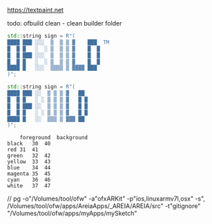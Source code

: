 https://textpaint.net

todo:
ofbuild clean  - clean builder folder

```c++
std::string sign = R"(
████ ███ ░░░  ▒  ▒ ▒ ▓    ███  TM
█  █ █   ░  ░ ▒  ▒ ▒ ▓    █  █  
█  █ ███ ░░░  ▒  ▒ ▒ ▓    █  █  
█  █ █   ░  ░ ▒  ▒ ▒ ▓    █  █  
████ █   ░░░  ▒▒▒▒ ▒ ▓▓▓▓ ███  
)";

std::string sign = R"(
████ ███ ░░  ▒ ▒ ▒ ▓   ██
█  █ █   ░ ░ ▒ ▒ ▒ ▓   █ █
█  █ ███ ░░  ▒ ▒ ▒ ▓   █ █
█  █ █   ░ ░ ▒ ▒ ▒ ▓   █ █
████ █   ░░  ▒▒▒ ▒ ▓▓▓ ██
)";
```


```tsv
	foreground	background
black	30	40
red	31	41
green	32	42
yellow	33	43
blue	34	44
magenta	35	45
cyan	36	46
white	37	47
```
// pg  -o"/Volumes/tool/ofw" -a"ofxARKit" -p"ios,linuxarmv7l,osx" -s", /Volumes/tool/ofw/apps/AreiaApps/_AREIA/AREIA/src" -t"gitignore" "/Volumes/tool/ofw/apps/myApps/mySketch"
